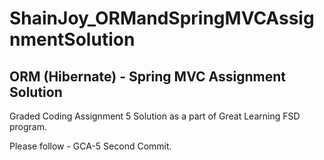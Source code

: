 # ShainJoy_ORMandSpringMVCAssignmentSolution
ORM (Hibernate) - Spring MVC Assignment Solution
------------------------------------

Graded Coding Assignment 5 Solution as a part of Great Learning FSD program.

Please follow - GCA-5 Second Commit.
